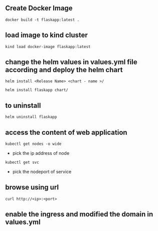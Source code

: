 ## Create Docker Image

```hcl
docker build -t flaskapp:latest .
```

## load image to kind cluster 

```hcl
kind load docker-image flaskapp:latest
```

## change the helm values in values.yml file according and deploy the helm chart

```hcl 
helm install <Release Name> <chart - name >/

helm install flaskapp chart/
```

## to uninstall

```hcl 
helm uninstall flaskapp
```

## access the content of web application

```hcl 
kubectl get nodes -o wide
```

- pick the ip address of node

```hcl 
kubectl get svc 
```

- pick the nodeport of service

## browse using url

```hcl
curl http://<ip>:<port>
```

## enable the ingress and modified the domain in values.yml  
